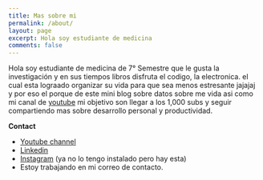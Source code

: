```yaml
---
title: Mas sobre mi
permalink: /about/
layout: page
excerpt: Hola soy estudiante de medicina
comments: false
---
```


Hola soy estudiante de medicina de 7° Semestre que le gusta la investigación y en sus tiempos libros disfruta el codigo, la electronica. el cual esta lograado organizar su vida para que sea menos estresante jajajaj y por eso el porque de este mini blog sobre datos sobre me vida asi como mi canal de <a href="https://www.youtube.com/channel/UCZ_1pCWc7GkXnq6FbqeJxDw">youtube</a> mi objetivo son llegar a los 1,000 subs y seguir compartiendo mas sobre desarrollo personal y productividad.

**Contact**

- <a href="https://www.youtube.com/channel/UCZ_1pCWc7GkXnq6FbqeJxDw">Youtube channel</a>
- <a href="https://www.linkedin.com/in/julian-almario-loaiza-70523b259/">Linkedin</a>
- <a href="https://www.instagram.com/julianalmario_/?next=%2F">Instagram</a> (ya no lo tengo instalado pero hay esta)
- Estoy trabajando en mi correo de contacto.
